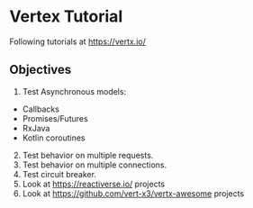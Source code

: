 # Vertex Tutorial

Following tutorials at https://vertx.io/


## Objectives

1) Test Asynchronous models:
- Callbacks
- Promises/Futures
- RxJava
- Kotlin coroutines

2) Test behavior on multiple requests.
3) Test behavior on multiple connections.
4) Test circuit breaker.
5) Look at https://reactiverse.io/ projects
6) Look at https://github.com/vert-x3/vertx-awesome projects
